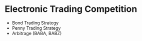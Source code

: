 # Electronic Trading Competition

- Bond Trading Strategy
- Penny Trading Strategy
- Arbitrage (BABA, BABZ)